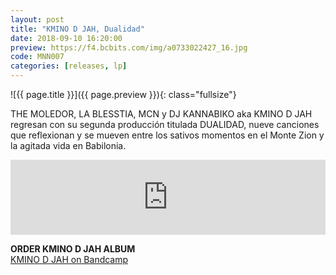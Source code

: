 ```yaml
---
layout: post
title: "KMINO D JAH, Dualidad"
date: 2018-09-10 16:20:00
preview: https://f4.bcbits.com/img/a0733022427_16.jpg
code: MNN007
categories: [releases, lp]
---
```


![{{ page.title }}]({{ page.preview }}){: class="fullsize"}

THE MOLEDOR, LA BLESSTIA, MCN y DJ KANNABIKO aka KMINO D JAH regresan con su segunda producción titulada DUALIDAD, nueve canciones que reflexionan y se mueven entre los sativos momentos en el Monte Zion y la agitada vida en Babilonia.

<iframe style="border: 0; width: 100%; height: 120px;" src="https://bandcamp.com/EmbeddedPlayer/album=756354231/size=large/bgcol=333333/linkcol=2ebd35/tracklist=false/artwork=small/transparent=true/" seamless><a href="http://kminodjah.bandcamp.com/album/kmino-d-jah">DUALIDAD by KMINO D JAH</a></iframe>

**ORDER KMINO D JAH ALBUM**<br>
[KMINO D JAH on Bandcamp](https://kminodjah.bandcamp.com/releases)<br>


